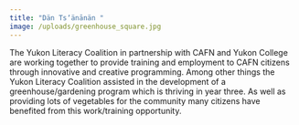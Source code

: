```yaml
---
title: "Dän Tsʼänānän "
image: /uploads/greenhouse_square.jpg
---
```

The Yukon Literacy Coalition in partnership with CAFN and Yukon College are working together to provide training and employment to CAFN citizens through innovative and creative programming.  Among other things the Yukon Literacy Coalition assisted in the development of a greenhouse/gardening program which is thriving in year three.  As well as providing lots of vegetables for the community many citizens have benefited from this work/training opportunity.